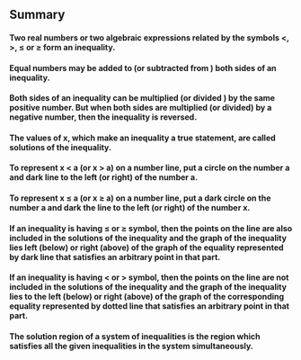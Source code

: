 ## Summary
#### Two real numbers or two algebraic expressions related by the symbols <, >, ≤ or ≥ form an inequality.
#### Equal numbers may be added to (or subtracted from ) both sides of an inequality.
#### Both sides of an inequality can be multiplied (or divided ) by the same positive number. But when both sides are multiplied (or divided) by a negative number, then the inequality is reversed.
#### The values of x, which make an inequality a true statement, are called solutions of the inequality.
#### To represent x < a (or x > a) on a number line, put a circle on the number a and dark line to the left (or right) of the number a.
#### To represent x ≤ a (or x ≥ a) on a number line, put a dark circle on the number a and dark the line to the left (or right) of the number x.
#### If an inequality is having ≤ or ≥ symbol, then the points on the line are also included in the solutions of the inequality and the graph of the inequality lies left (below) or right (above) of the graph of the equality represented by dark line that satisfies an arbitrary point in that part.
#### If an inequality is having < or > symbol, then the points on the line are not included in the solutions of the inequality and the graph of the inequality lies to the left (below) or right (above) of the graph of the corresponding equality represented by dotted line that satisfies an arbitrary point in that part.
#### The solution region of a system of inequalities is the region which satisfies all the given inequalities in the system simultaneously.
